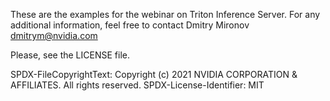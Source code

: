 

These are the examples for the webinar on Triton Inference Server.
For any additional information, feel free to contact 
Dmitry Mironov [dmitrym@nvidia.com](mailto:dmitrym@nvidia.com)

Please, see the LICENSE file.

SPDX-FileCopyrightText: Copyright (c) 2021 NVIDIA CORPORATION & AFFILIATES. All rights reserved.
SPDX-License-Identifier: MIT
